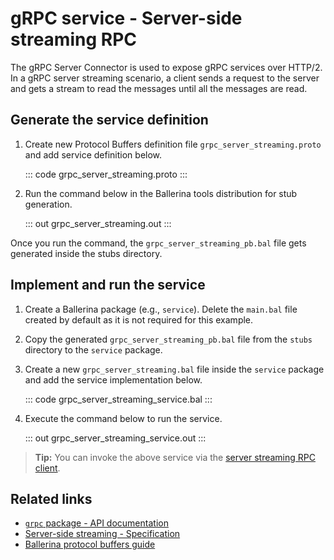 # gRPC service - Server-side streaming RPC

The gRPC Server Connector is used to expose gRPC services over HTTP/2. In a gRPC server streaming scenario, a client sends a request to the server and gets a stream to read the messages until all the messages are read.

## Generate the service definition

1. Create new Protocol Buffers definition file `grpc_server_streaming.proto` and add service definition below.

    ::: code grpc_server_streaming.proto :::

2. Run the command below in the Ballerina tools distribution for stub generation.

   ::: out grpc_server_streaming.out :::

Once you run the command, the `grpc_server_streaming_pb.bal` file gets generated inside the stubs directory.

## Implement and run the service

1. Create a Ballerina package (e.g., `service`). Delete the `main.bal` file created by default as it is not required for this example.

2. Copy the generated `grpc_server_streaming_pb.bal` file from the `stubs` directory to the  `service` package.

3. Create a new `grpc_server_streaming.bal` file inside the `service` package and add the service implementation below.

   ::: code grpc_server_streaming_service.bal :::

4. Execute the command below to run the service.

   ::: out grpc_server_streaming_service.out :::

>**Tip:** You can invoke the above service via the [server streaming RPC client](/learn/by-example/grpc-client-server-streaming/).

## Related links
- [`grpc` package - API documentation](https://lib.ballerina.io/ballerina/grpc/latest)
- [Server-side streaming - Specification](/spec/grpc/#42-server-streaming-rpc)
- [Ballerina protocol buffers guide](/learn/cli-documentation/grpc/)
